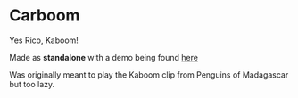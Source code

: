 # Carboom
Yes Rico, Kaboom!

Made as **standalone** with a demo being found [here](https://streamable.com/h6x36n)

Was originally meant to play the Kaboom clip from Penguins of Madagascar but too lazy.

